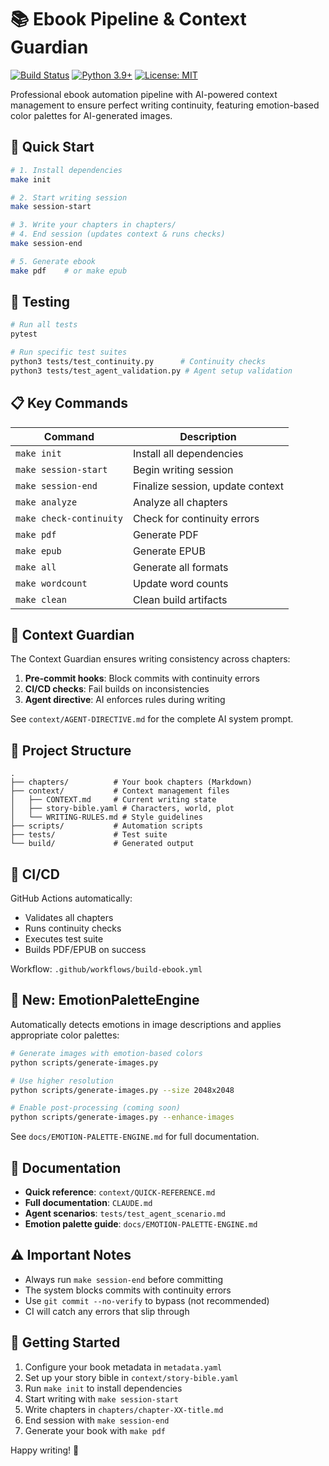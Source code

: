 # 📚 Ebook Pipeline & Context Guardian

[![Build Status](https://github.com/yourusername/yourrepo/workflows/Build%20eBook%20Pipeline/badge.svg)](https://github.com/yourusername/yourrepo/actions)
[![Python 3.9+](https://img.shields.io/badge/python-3.9+-blue.svg)](https://www.python.org/downloads/)
[![License: MIT](https://img.shields.io/badge/License-MIT-yellow.svg)](https://opensource.org/licenses/MIT)

Professional ebook automation pipeline with AI-powered context management to ensure perfect writing continuity, featuring emotion-based color palettes for AI-generated images.

## 🚀 Quick Start

```bash
# 1. Install dependencies
make init

# 2. Start writing session
make session-start

# 3. Write your chapters in chapters/
# 4. End session (updates context & runs checks)
make session-end

# 5. Generate ebook
make pdf    # or make epub
```

## 🧪 Testing

```bash
# Run all tests
pytest

# Run specific test suites
python3 tests/test_continuity.py      # Continuity checks
python3 tests/test_agent_validation.py # Agent setup validation
```

## 📋 Key Commands

| Command | Description |
|---------|-------------|
| `make init` | Install all dependencies |
| `make session-start` | Begin writing session |
| `make session-end` | Finalize session, update context |
| `make analyze` | Analyze all chapters |
| `make check-continuity` | Check for continuity errors |
| `make pdf` | Generate PDF |
| `make epub` | Generate EPUB |
| `make all` | Generate all formats |
| `make wordcount` | Update word counts |
| `make clean` | Clean build artifacts |

## 🤖 Context Guardian

The Context Guardian ensures writing consistency across chapters:

1. **Pre-commit hooks**: Block commits with continuity errors
2. **CI/CD checks**: Fail builds on inconsistencies
3. **Agent directive**: AI enforces rules during writing

See `context/AGENT-DIRECTIVE.md` for the complete AI system prompt.

## 📁 Project Structure

```
.
├── chapters/          # Your book chapters (Markdown)
├── context/           # Context management files
│   ├── CONTEXT.md     # Current writing state
│   ├── story-bible.yaml # Characters, world, plot
│   └── WRITING-RULES.md # Style guidelines
├── scripts/           # Automation scripts
├── tests/             # Test suite
└── build/             # Generated output
```

## 🔧 CI/CD

GitHub Actions automatically:
- Validates all chapters
- Runs continuity checks
- Executes test suite
- Builds PDF/EPUB on success

Workflow: `.github/workflows/build-ebook.yml`

## 🎨 New: EmotionPaletteEngine

Automatically detects emotions in image descriptions and applies appropriate color palettes:

```bash
# Generate images with emotion-based colors
python scripts/generate-images.py

# Use higher resolution
python scripts/generate-images.py --size 2048x2048

# Enable post-processing (coming soon)
python scripts/generate-images.py --enhance-images
```

See `docs/EMOTION-PALETTE-ENGINE.md` for full documentation.

## 📖 Documentation

- **Quick reference**: `context/QUICK-REFERENCE.md`
- **Full documentation**: `CLAUDE.md`
- **Agent scenarios**: `tests/test_agent_scenario.md`
- **Emotion palette guide**: `docs/EMOTION-PALETTE-ENGINE.md`

## ⚠️ Important Notes

- Always run `make session-end` before committing
- The system blocks commits with continuity errors
- Use `git commit --no-verify` to bypass (not recommended)
- CI will catch any errors that slip through

## 🚀 Getting Started

1. Configure your book metadata in `metadata.yaml`
2. Set up your story bible in `context/story-bible.yaml`
3. Run `make init` to install dependencies
4. Start writing with `make session-start`
5. Write chapters in `chapters/chapter-XX-title.md`
6. End session with `make session-end`
7. Generate your book with `make pdf`

Happy writing! 📝